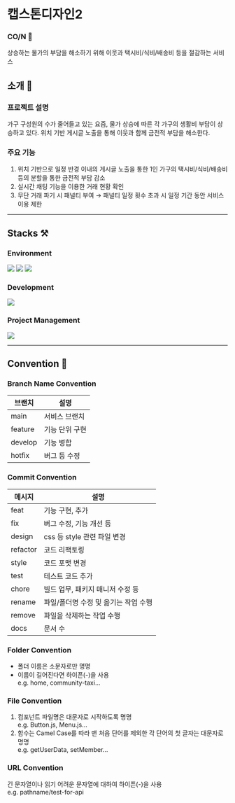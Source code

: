 # 캡스톤디자인2
### CO/N 💸
상승하는 물가의 부담을 해소하기 위해 이웃과 택시비/식비/배송비 등을 절감하는 서비스
## 소개 📖
### 프로젝트 설명 
가구 구성원의 수가 줄어들고 있는 요즘, 물가 상승에 따른 각 가구의 생활비 부담이 상승하고 있다. 위치 기반 게시글 노출을 통해 이웃과 함께 금전적 부담을 해소한다. 

### 주요 기능
1. 위치 기반으로 일정 반경 이내의 게시글 노출을 통한 1인 가구의 택시비/식비/배송비 등의 분할을 통한 금전적 부담 감소
2. 실시간 채팅 기능을 이용한 거래 현황 확인
3. 무단 거래 파기 시 패널티 부여 → 패널티 일정 횟수 초과 시 일정 기간 동안 서비스 이용 제한
<hr>

## Stacks ⚒️
### Environment
<img src="https://img.shields.io/badge/Visual Studio Code-007ACC?style=for-the-badge&logo=Visual Studio Code&logoColor=white"/> <img src="https://img.shields.io/badge/github-000000?style=for-the-badge&logo=github&logoColor=white"> <img src="https://img.shields.io/badge/git-F05032?style=for-the-badge&logo=git&logoColor=white">

### Development
<img src="https://img.shields.io/badge/javascript-F7DF1E?style=for-the-badge&logo=javascript&logoColor=black">

### Project Management
<img src="https://img.shields.io/badge/notion-000000?style=for-the-badge&logo=notion&logoColor=white">
<hr>

## Convention 📢
### Branch Name Convention
브랜치 | 설명
---|---
main | 서비스 브랜치
feature | 기능 단위 구현
develop | 기능 병합
hotfix | 버그 등 수정
### Commit Convention
메시지 | 설명
---|---
feat | 기능 구현, 추가
fix | 버그 수정, 기능 개선 등
design | css 등 style 관련 파일 변경
refactor | 코드 리팩토링
style | 코드 포맷 변경
test | 테스트 코드 추가
chore | 빌드 업무, 패키지 매니저 수정 등
rename | 파일/폴더명 수정 및 옮기는 작업 수행
remove | 파일을 삭제하는 작업 수행
docs | 문서 수
### Folder Convention
- 폴더 이름은 소문자로만 명명
- 이름이 길어진다면 하이픈(-)을 사용<br>e.g. home, community-taxi...
### File Convention
1. 컴포넌트 파일명은 대문자로 시작하도록 명명<br>e.g. Button.js, Menu.js...
2. 함수는 Camel Case를 따라 맨 처음 단어를 제외한 각 단어의 첫 글자는 대문자로 명명<br>e.g. getUserData, setMember...
### URL Convention
긴 문자열이나 읽기 어려운 문자열에 대하여 하이픈(-)을 사용<br>e.g. pathname/test-for-api
